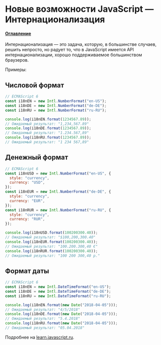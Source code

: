 # Новые возможности JavaScript — Интернационализация

#### [Оглавление](../../README.md)

Интернационализация — это задача, которую, в большинстве случаев, решить непросто,
но радует то, что в JavaScript имеется API интернационализации, хорошо
поддерживаемое большинством браузеров.

Примеры:

## Числовой формат

```javascript
// ECMAScript 6
const i18nEN = new Intl.NumberFormat("en-US");
const i18nDE = new Intl.NumberFormat("de-DE");
const i18nRU = new Intl.NumberFormat("ru-RU");

console.log(i18nEN.format(1234567.89));
// Ожидаемый результат: "1,234,567.89"
console.log(i18nDE.format(1234567.89));
// Ожидаемый результат: "1.234.567,89"
console.log(i18nRU.format(1234567.89));
// Ожидаемый результат: "1 234 567,89"
```

## Денежный формат

```javascript
// ECMAScript 6
const i18nUSD = new Intl.NumberFormat("en-US", {
  style: "currency",
  currency: "USD",
});
const i18nEUR = new Intl.NumberFormat("de-DE", {
  style: "currency",
  currency: "EUR",
});
const i18nRUR = new Intl.NumberFormat("ru-RU", {
  style: "currency",
  currency: "RUR",
});

console.log(i18nUSD.format(100200300.40));
// Ожидаемый результат: "$100,200,300.40"
console.log(i18nEUR.format(100200300.40));
// Ожидаемый результат: "100.200.300,40 €"
console.log(i18nRUR.format(100200300.40));
// Ожидаемый результат: "100 200 300,40 р."
```

## Формат даты

```javascript
// ECMAScript 6
const i18nEN = new Intl.DateTimeFormat("en-US");
const i18nDE = new Intl.DateTimeFormat("de-DE");
const i18nRU = new Intl.DateTimeFormat("ru-RU");

console.log(i18nEN.format(new Date("2018-04-05")));
// Ожидаемый результат: "4/5/2018"
console.log(i18nDE.format(new Date("2018-04-05")));
// Ожидаемый результат: "5.4.2018"
console.log(i18nRU.format(new Date("2018-04-05")));
// Ожидаемый результат: "05.04.2018"
```

Подробнее на [learn.javascript.ru](https://learn.javascript.ru/intl).
